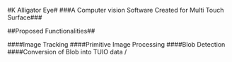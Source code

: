 #K Alligator Eye#
###A Computer vision Software Created for Multi Touch Surface###

##Proposed Functionalities##

####Image Tracking
####Primitive Image Processing
####Blob Detection
####Conversion of Blob into TUIO data
/
